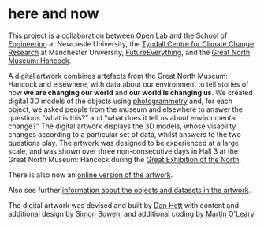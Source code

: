 # here and now
This project is a collaboration between [Open Lab](https://openlab.ncl.ac.uk/) and the [School of Engineering](https://www.ncl.ac.uk/engineering/) at Newcastle University, the [Tyndall Centre for Climate Change Research](http://www.tyndall.ac.uk/) at Manchester University, [FutureEverything](http://futureeverything.org/), and the [Great North Museum: Hancock](https://greatnorthmuseum.org.uk/).

A digital artwork combines artefacts from the Great North Museum: Hancock and elsewhere, with data about our environment to tell stories of how **we are changing our world** and **our world is changing us**. We created digital 3D models of the objects using [photogrammetry](https://en.wikipedia.org/wiki/Photogrammetry) and, for each object, we asked people from the museum and elsewhere to answer the questions “what is this?” and “what does it tell us about environmental change?” The digital artwork displays the 3D models, whose visability changes according to a particular set of data, whilst answers to the two questions play. The artwork was designed to be experienced at a large scale, and was shown over three non-consecutive days in Hall 3 at the Great North Museum: Hancock during the [Great Exhibition of the North](https://getnorth2018.com/).

There is also now an [online version of the artwork](herenow.html).

Also see further [information about the objects and datasets in the artwork](details.html).

The digital artwork was devised and built by [Dan Hett](https://danhett.com/) with content and additional design by [Simon Bowen](http://www.simon-bowen.com/), and additional coding by [Martin O'Leary](https://github.com/mewo2).
